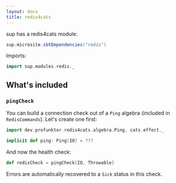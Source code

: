 ```yaml
---
layout: docs
title: redis4cats
---
```


sup has a redis4cats module:

```scala mdoc:passthrough
sup.microsite.sbtDependencies("redis")
```

Imports:
```scala mdoc:silent
import sup.modules.redis._
```

## What's included

### `pingCheck`

You can build a connection check out of a `Ping` algebra (included in `RedisCommands`). Let's create one first:

```scala mdoc
import dev.profunktor.redis4cats.algebra.Ping, cats.effect._

implicit def ping: Ping[IO] = ???
```

And now the health check:

```scala mdoc
def redisCheck = pingCheck[IO, Throwable]
```

Errors are automatically recovered to a `Sick` status in this check.
